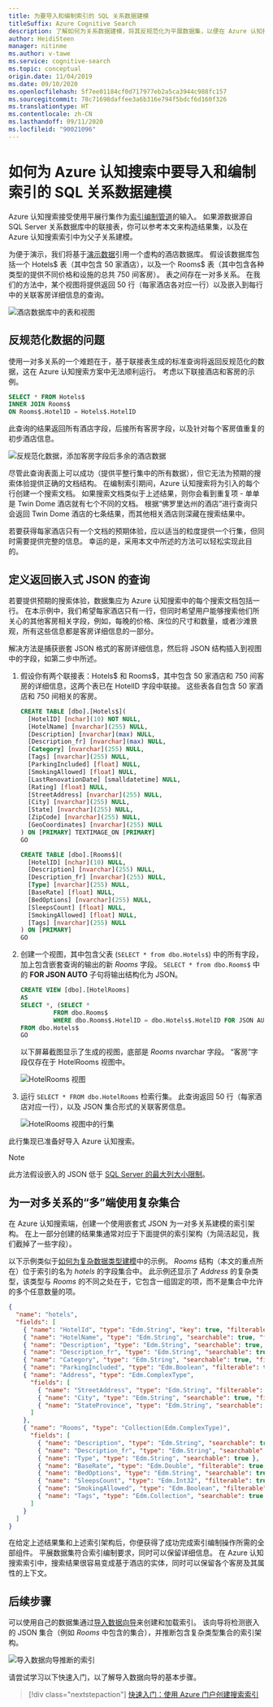 ```yaml
---
title: 为要导入和编制索引的 SQL 关系数据建模
titleSuffix: Azure Cognitive Search
description: 了解如何为关系数据建模，将其反规范化为平展数据集，以便在 Azure 认知搜索中编制索引和执行全文本搜索。
author: HeidiSteen
manager: nitinme
ms.author: v-tawe
ms.service: cognitive-search
ms.topic: conceptual
origin.date: 11/04/2019
ms.date: 09/10/2020
ms.openlocfilehash: 5f7ee01184cf0d717977eb2a5ca3944c988fc157
ms.sourcegitcommit: 78c71698daffee3a6b316e794f5bdcf6d160f326
ms.translationtype: HT
ms.contentlocale: zh-CN
ms.lasthandoff: 09/11/2020
ms.locfileid: "90021096"
---
```

# <a name="how-to-model-relational-sql-data-for-import-and-indexing-in-azure-cognitive-search"></a>如何为 Azure 认知搜索中要导入和编制索引的 SQL 关系数据建模

Azure 认知搜索接受使用平展行集作为[索引编制管道](search-what-is-an-index.md)的输入。 如果源数据源自 SQL Server 关系数据库中的联接表，你可以参考本文来构造结果集，以及在 Azure 认知搜索索引中为父子关系建模。

为便于演示，我们将基于[演示数据](https://github.com/Azure-Samples/azure-search-sample-data/tree/master/hotels)引用一个虚构的酒店数据库。 假设该数据库包括一个 Hotels$ 表（其中包含 50 家酒店），以及一个 Rooms$ 表（其中包含各种类型的提供不同价格和设施的总共 750 间客房）。 表之间存在一对多关系。 在我们的方法中，某个视图将提供返回 50 行（每家酒店各对应一行）以及嵌入到每行中的关联客房详细信息的查询。

   ![酒店数据库中的表和视图](media/index-sql-relational-data/hotels-database-tables-view.png "酒店数据库中的表和视图")


## <a name="the-problem-of-denormalized-data"></a>反规范化数据的问题

使用一对多关系的一个难题在于，基于联接表生成的标准查询将返回反规范化的数据，这在 Azure 认知搜索方案中无法顺利运行。 考虑以下联接酒店和客房的示例。

```sql
SELECT * FROM Hotels$
INNER JOIN Rooms$
ON Rooms$.HotelID = Hotels$.HotelID
```
此查询的结果返回所有酒店字段，后接所有客房字段，以及针对每个客房值重复的初步酒店信息。

   ![反规范化数据，添加客房字段后多余的酒店数据](media/index-sql-relational-data/denormalize-data-query.png "反规范化数据，添加客房字段后多余的酒店数据")


尽管此查询表面上可以成功（提供平整行集中的所有数据），但它无法为预期的搜索体验提供正确的文档结构。 在编制索引期间，Azure 认知搜索将为引入的每个行创建一个搜索文档。 如果搜索文档类似于上述结果，则你会看到重复项 - 单单是 Twin Dome 酒店就有七个不同的文档。 根据“佛罗里达州的酒店”进行查询只会返回 Twin Dome 酒店的七条结果，而其他相关酒店则深藏在搜索结果中。

若要获得每家酒店只有一个文档的预期体验，应以适当的粒度提供一个行集，但同时需要提供完整的信息。 幸运的是，采用本文中所述的方法可以轻松实现此目的。

## <a name="define-a-query-that-returns-embedded-json"></a>定义返回嵌入式 JSON 的查询

若要提供预期的搜索体验，数据集应为 Azure 认知搜索中的每个搜索文档包括一行。 在本示例中，我们希望每家酒店只有一行，但同时希望用户能够搜索他们所关心的其他客房相关字段，例如，每晚的价格、床位的尺寸和数量，或者沙滩景观，所有这些信息都是客房详细信息的一部分。

解决方法是捕获嵌套 JSON 格式的客房详细信息，然后将 JSON 结构插入到视图中的字段，如第二步中所述。 

1. 假设你有两个联接表：Hotels$ 和 Rooms$，其中包含 50 家酒店和 750 间客房的详细信息，这两个表已在 HotelID 字段中联接。 这些表各自包含 50 家酒店和 750 间相关的客房。

    ```sql
    CREATE TABLE [dbo].[Hotels$](
      [HotelID] [nchar](10) NOT NULL,
      [HotelName] [nvarchar](255) NULL,
      [Description] [nvarchar](max) NULL,
      [Description_fr] [nvarchar](max) NULL,
      [Category] [nvarchar](255) NULL,
      [Tags] [nvarchar](255) NULL,
      [ParkingIncluded] [float] NULL,
      [SmokingAllowed] [float] NULL,
      [LastRenovationDate] [smalldatetime] NULL,
      [Rating] [float] NULL,
      [StreetAddress] [nvarchar](255) NULL,
      [City] [nvarchar](255) NULL,
      [State] [nvarchar](255) NULL,
      [ZipCode] [nvarchar](255) NULL,
      [GeoCoordinates] [nvarchar](255) NULL
    ) ON [PRIMARY] TEXTIMAGE_ON [PRIMARY]
    GO

    CREATE TABLE [dbo].[Rooms$](
      [HotelID] [nchar](10) NULL,
      [Description] [nvarchar](255) NULL,
      [Description_fr] [nvarchar](255) NULL,
      [Type] [nvarchar](255) NULL,
      [BaseRate] [float] NULL,
      [BedOptions] [nvarchar](255) NULL,
      [SleepsCount] [float] NULL,
      [SmokingAllowed] [float] NULL,
      [Tags] [nvarchar](255) NULL
    ) ON [PRIMARY]
    GO
    ```

2. 创建一个视图，其中包含父表 (`SELECT * from dbo.Hotels$`) 中的所有字段，加上包含嵌套查询的输出的新 *Rooms* 字段。 `SELECT * from dbo.Rooms$` 中的 **FOR JSON AUTO** 子句将输出结构化为 JSON。 

     ```sql
   CREATE VIEW [dbo].[HotelRooms]
   AS
   SELECT *, (SELECT *
              FROM dbo.Rooms$
              WHERE dbo.Rooms$.HotelID = dbo.Hotels$.HotelID FOR JSON AUTO) AS Rooms
   FROM dbo.Hotels$
   GO
   ```

   以下屏幕截图显示了生成的视图，底部是 *Rooms* nvarchar 字段。 “客房”字段仅存在于 HotelRooms 视图中。

   ![HotelRooms 视图](media/index-sql-relational-data/hotelsrooms-view.png "HoteRooms 视图")

1. 运行 `SELECT * FROM dbo.HotelRooms` 检索行集。 此查询返回 50 行（每家酒店对应一行），以及 JSON 集合形式的关联客房信息。 

   ![HotelRooms 视图中的行集](media/index-sql-relational-data/hotelrooms-rowset.png "HotelRooms 视图中的行集")

此行集现已准备好导入 Azure 认知搜索。

> [!NOTE]
> 此方法假设嵌入的 JSON 低于 [SQL Server 的最大列大小限制](https://docs.microsoft.com/sql/sql-server/maximum-capacity-specifications-for-sql-server)。 

 ## <a name="use-a-complex-collection-for-the-many-side-of-a-one-to-many-relationship"></a>为一对多关系的“多”端使用复杂集合

在 Azure 认知搜索端，创建一个使用嵌套式 JSON 为一对多关系建模的索引架构。 在上一部分创建的结果集通常对应于下面提供的索引架构（为简洁起见，我们截掉了一些字段）。

以下示例类似于[如何为复杂数据类型建模](search-howto-complex-data-types.md#creating-complex-fields)中的示例。 *Rooms* 结构（本文的重点所在）位于索引的名为 *hotels* 的字段集合中。 此示例还显示了 *Address* 的复杂类型，该类型与 *Rooms* 的不同之处在于，它包含一组固定的项，而不是集合中允许的多个任意数量的项。

```json
{
  "name": "hotels",
  "fields": [
    { "name": "HotelId", "type": "Edm.String", "key": true, "filterable": true },
    { "name": "HotelName", "type": "Edm.String", "searchable": true, "filterable": false },
    { "name": "Description", "type": "Edm.String", "searchable": true, "analyzer": "en.lucene" },
    { "name": "Description_fr", "type": "Edm.String", "searchable": true, "analyzer": "fr.lucene" },
    { "name": "Category", "type": "Edm.String", "searchable": true, "filterable": false },
    { "name": "ParkingIncluded", "type": "Edm.Boolean", "filterable": true, "facetable": true },
    { "name": "Address", "type": "Edm.ComplexType",
      "fields": [
        { "name": "StreetAddress", "type": "Edm.String", "filterable": false, "sortable": false, "facetable": false, "searchable": true },
        { "name": "City", "type": "Edm.String", "searchable": true, "filterable": true, "sortable": true, "facetable": true },
        { "name": "StateProvince", "type": "Edm.String", "searchable": true, "filterable": true, "sortable": true, "facetable": true }
      ]
    },
    { "name": "Rooms", "type": "Collection(Edm.ComplexType)",
      "fields": [
        { "name": "Description", "type": "Edm.String", "searchable": true, "analyzer": "en.lucene" },
        { "name": "Description_fr", "type": "Edm.String", "searchable": true, "analyzer": "fr.lucene" },
        { "name": "Type", "type": "Edm.String", "searchable": true },
        { "name": "BaseRate", "type": "Edm.Double", "filterable": true, "facetable": true },
        { "name": "BedOptions", "type": "Edm.String", "searchable": true, "filterable": true, "facetable": true },
        { "name": "SleepsCount", "type": "Edm.Int32", "filterable": true, "facetable": true },
        { "name": "SmokingAllowed", "type": "Edm.Boolean", "filterable": true, "facetable": true },
        { "name": "Tags", "type": "Edm.Collection", "searchable": true }
      ]
    }
  ]
}
```

在给定上述结果集和上述索引架构后，你便获得了成功完成索引编制操作所需的全部组件。 平展数据集符合索引编制要求，同时可以保留详细信息。 在 Azure 认知搜索索引中，搜索结果很容易变成基于酒店的实体，同时可以保留各个客房及其属性的上下文。

## <a name="next-steps"></a>后续步骤

可以使用自己的数据集通过[导入数据向导](search-import-data-portal.md)来创建和加载索引。 该向导将检测嵌入的 JSON 集合（例如 *Rooms* 中包含的集合），并推断包含复杂类型集合的索引架构。 

  ![导入数据向导推断的索引](media/index-sql-relational-data/search-index-rooms-complex-collection.png "导入数据向导推断的索引")

请尝试学习以下快速入门，以了解导入数据向导的基本步骤。

> [!div class="nextstepaction"]
> [快速入门：使用 Azure 门户创建搜索索引](search-get-started-portal.md)